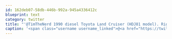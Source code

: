 ```yaml
---
id: 162deb07-58db-446b-992a-945a4336412c
blueprint: text
category: twitter
title: "'@TimTheNerd 1990 diesel Toyota Land Cruiser (HDJ81 model). Right Hand drive http://bit.ly/ebwmdA"
caption: '<span class="username username_linked">@<a href="https://twitter.com/TimTheNerd" title="Tim Frayne">TimTheNerd</a></span> 1990 diesel Toyota Land Cruiser (HDJ81 model). Right Hand drive http://bit.ly/ebwmdA'
---
```

